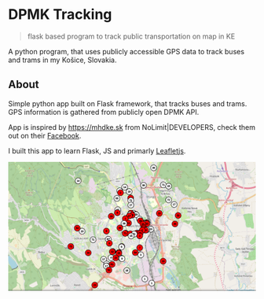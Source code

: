 # DPMK Tracking
> flask based program to track public transportation on map in KE

A python program, that uses publicly accessible GPS data to track buses and trams in my Košice, Slovakia.

## About

Simple python app built on Flask framework, that tracks buses and trams. GPS information is gathered from publicly open DPMK API.

App is inspired by https://mhdke.sk from NoLimit|DEVELOPERS, check them out on their [Facebook](https://www.facebook.com/101041385188593).

I built this app to learn Flask, JS and primarly [Leafletjs](https://leafletjs.com).

![](static/DPMK_Tracking.png)
